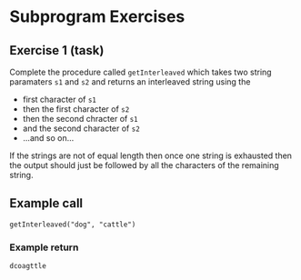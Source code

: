 # Subprogram Exercises
## Exercise 1 (task)

Complete the procedure called `getInterleaved` which takes two string paramaters `s1` and `s2` and returns an interleaved string using the
- first character of `s1`
- then the first character of `s2`
- then the second chracter of `s1`
- and the second character of `s2`
- ...and so on...

If the strings are not of equal length then once one string is exhausted then the output should just be followed by all the characters of the remaining string.

## Example call
```
getInterleaved("dog", "cattle")
```

### Example return
```
dcoagttle
```


